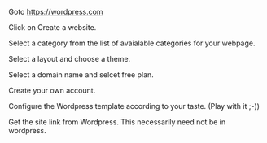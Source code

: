 Goto https://wordpress.com

Click on Create a website.

Select a category from the list of avaialable categories for your webpage.

Select a layout and choose a theme.

Select a domain name and selcet free plan.

Create your own account.

Configure the Wordpress template according to your taste. (Play with it ;-))

Get the site link from Wordpress. This necessarily need not be in wordpress. 

